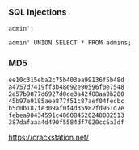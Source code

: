 ### SQL Injections

```
admin';
```

```
admin' UNION SELECT * FROM admins;
```

### MD5

```
ee10c315eba2c75b403ea99136f5b48d
a4757d7419ff3b48e92e90596f0e7548
2e57b9077d6927d0ce3a42f88aa9b200
45b97e9185aee877f51c87aef04fecbc
b5c0b187fe309af0f4d35982fd961d7e
febea90434591c406084520240082513
387dafaaa4d490f5584df7020cc5a3df
```

https://crackstation.net/
